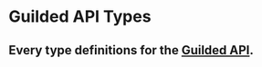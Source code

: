 # Guilded API Types
## Every type definitions for the [Guilded API](https://www.guilded.gg/docs/api/).
